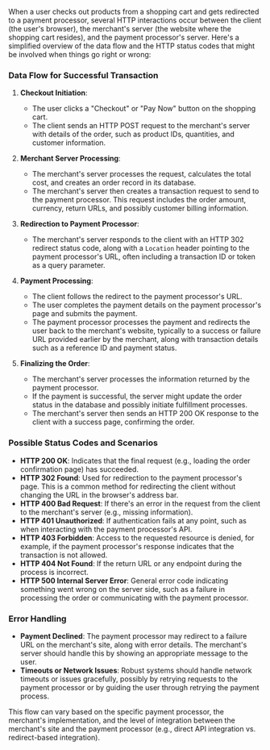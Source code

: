 When a user checks out products from a shopping cart and gets redirected to a payment processor, several HTTP interactions occur between the client (the user's browser), the merchant's server (the website where the shopping cart resides), and the payment processor's server. Here's a simplified overview of the data flow and the HTTP status codes that might be involved when things go right or wrong:

### Data Flow for Successful Transaction

1. **Checkout Initiation**:
    
    - The user clicks a "Checkout" or "Pay Now" button on the shopping cart.
    - The client sends an HTTP POST request to the merchant's server with details of the order, such as product IDs, quantities, and customer information.
2. **Merchant Server Processing**:
    
    - The merchant's server processes the request, calculates the total cost, and creates an order record in its database.
    - The merchant's server then creates a transaction request to send to the payment processor. This request includes the order amount, currency, return URLs, and possibly customer billing information.
3. **Redirection to Payment Processor**:
    
    - The merchant's server responds to the client with an HTTP 302 redirect status code, along with a `Location` header pointing to the payment processor's URL, often including a transaction ID or token as a query parameter.
4. **Payment Processing**:
    
    - The client follows the redirect to the payment processor's URL.
    - The user completes the payment details on the payment processor's page and submits the payment.
    - The payment processor processes the payment and redirects the user back to the merchant's website, typically to a success or failure URL provided earlier by the merchant, along with transaction details such as a reference ID and payment status.
5. **Finalizing the Order**:
    
    - The merchant's server processes the information returned by the payment processor.
    - If the payment is successful, the server might update the order status in the database and possibly initiate fulfillment processes.
    - The merchant's server then sends an HTTP 200 OK response to the client with a success page, confirming the order.

### Possible Status Codes and Scenarios

- **HTTP 200 OK**: Indicates that the final request (e.g., loading the order confirmation page) has succeeded.
- **HTTP 302 Found**: Used for redirection to the payment processor's page. This is a common method for redirecting the client without changing the URL in the browser's address bar.
- **HTTP 400 Bad Request**: If there's an error in the request from the client to the merchant's server (e.g., missing information).
- **HTTP 401 Unauthorized**: If authentication fails at any point, such as when interacting with the payment processor's API.
- **HTTP 403 Forbidden**: Access to the requested resource is denied, for example, if the payment processor's response indicates that the transaction is not allowed.
- **HTTP 404 Not Found**: If the return URL or any endpoint during the process is incorrect.
- **HTTP 500 Internal Server Error**: General error code indicating something went wrong on the server side, such as a failure in processing the order or communicating with the payment processor.

### Error Handling

- **Payment Declined**: The payment processor may redirect to a failure URL on the merchant's site, along with error details. The merchant's server should handle this by showing an appropriate message to the user.
- **Timeouts or Network Issues**: Robust systems should handle network timeouts or issues gracefully, possibly by retrying requests to the payment processor or by guiding the user through retrying the payment process.

This flow can vary based on the specific payment processor, the merchant's implementation, and the level of integration between the merchant's site and the payment processor (e.g., direct API integration vs. redirect-based integration).